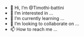 - 👋 Hi, I’m @Timothi-battini
- 👀 I’m interested in ...
- 🌱 I’m currently learning ...
- 💞️ I’m looking to collaborate on ...
- 📫 How to reach me ...

<!---
Timothi-battini/Timothi-battini is a ✨ special ✨ repository because its `README.md` (this file) appears on your GitHub profile.
You can click the Preview link to take a look at your changes.
--->
